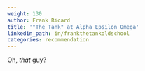 ```yaml
---
weight: 130
author: Frank Ricard
title: '"The Tank" at Alpha Epsilon Omega'
linkedin_path: in/frankthetankoldschool
categories: recommendation
---
```


Oh, *that* guy?
